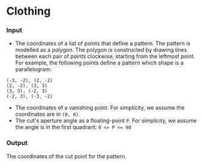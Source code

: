 # Clothing

### Input

- The coordinates of a list of points that define a pattern. The pattern is modelled as a polygon. The polygon is constructed by drawing lines between each pair of points clockwise, starting from the leftmost point. For example, the following points define a pattern which shape is a parallelogram:

```
(-3, -2), (2, -2)   
(2, -2), (3, 3)
(3, 3), (-2, 3)
(-2, 3), (-3, -2)
```
- The coordinates of a vanishing point. For simplicity, we assume the coordinates are in `(0, 0)`.
- The cut's aperture angle as a floating-point `P`. For simplicity, we assume the angle is in the first quadrant:  `0 <= P <= 90`

### Output

The coordinates of the cut point for the pattern. 











